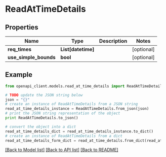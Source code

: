 # ReadAtTimeDetails


## Properties
Name | Type | Description | Notes
------------ | ------------- | ------------- | -------------
**req_times** | **List[datetime]** |  | [optional] 
**use_simple_bounds** | **bool** |  | [optional] 

## Example

```python
from openapi_client.models.read_at_time_details import ReadAtTimeDetails

# TODO update the JSON string below
json = "{}"
# create an instance of ReadAtTimeDetails from a JSON string
read_at_time_details_instance = ReadAtTimeDetails.from_json(json)
# print the JSON string representation of the object
print ReadAtTimeDetails.to_json()

# convert the object into a dict
read_at_time_details_dict = read_at_time_details_instance.to_dict()
# create an instance of ReadAtTimeDetails from a dict
read_at_time_details_form_dict = read_at_time_details.from_dict(read_at_time_details_dict)
```
[[Back to Model list]](../README.md#documentation-for-models) [[Back to API list]](../README.md#documentation-for-api-endpoints) [[Back to README]](../README.md)


